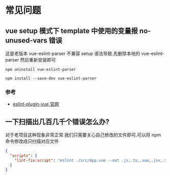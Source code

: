 # 常见问题

## vue setup 模式下 template 中使用的变量报 no-unused-vars 错误

这是老版本 vue-eslint-parser 不兼容 setup 语法导致.先删除本地的 vue-eslint-parser 然后重新安装即可

```shell
npm uninstall vue-eslint-parser

npm install --save-dev vue-eslint-parser
```

### 参考

- [eslint-plugin-vue 官网](https://eslint.vuejs.org/rules/script-setup-uses-vars.html)

## 一下扫描出几百几千个错误怎么办?

对于老项目这种现象非常正常.我们只需要关心自己修改的文件即可.可以将 npm 命令修改成只扫描对应文件

```json
{
  "scripts": {
    "lint-fix:script": "eslint ./src/App.vue --ext .js,.ts,.vue,.jsx,.tsx --fix"
  }
}
```
